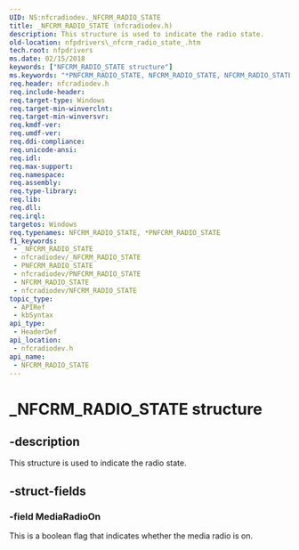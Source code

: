 ```yaml
---
UID: NS:nfcradiodev._NFCRM_RADIO_STATE
title: _NFCRM_RADIO_STATE (nfcradiodev.h)
description: This structure is used to indicate the radio state.
old-location: nfpdrivers\_nfcrm_radio_state_.htm
tech.root: nfpdrivers
ms.date: 02/15/2018
keywords: ["NFCRM_RADIO_STATE structure"]
ms.keywords: "*PNFCRM_RADIO_STATE, NFCRM_RADIO_STATE, NFCRM_RADIO_STATE , NFCRM_RADIO_STATE structure [Near-Field Proximity Drivers], PNFCRM_RADIO_STATE, PNFCRM_RADIO_STATE structure pointer [Near-Field Proximity Drivers], _NFCRM_RADIO_STATE, nfcradiodev/NFCRM_RADIO_STATE, nfcradiodev/PNFCRM_RADIO_STATE, nfpdrivers._nfcrm_radio_state_"
req.header: nfcradiodev.h
req.include-header: 
req.target-type: Windows
req.target-min-winverclnt: 
req.target-min-winversvr: 
req.kmdf-ver: 
req.umdf-ver: 
req.ddi-compliance: 
req.unicode-ansi: 
req.idl: 
req.max-support: 
req.namespace: 
req.assembly: 
req.type-library: 
req.lib: 
req.dll: 
req.irql: 
targetos: Windows
req.typenames: NFCRM_RADIO_STATE, *PNFCRM_RADIO_STATE
f1_keywords:
 - _NFCRM_RADIO_STATE
 - nfcradiodev/_NFCRM_RADIO_STATE
 - PNFCRM_RADIO_STATE
 - nfcradiodev/PNFCRM_RADIO_STATE
 - NFCRM_RADIO_STATE
 - nfcradiodev/NFCRM_RADIO_STATE
topic_type:
 - APIRef
 - kbSyntax
api_type:
 - HeaderDef
api_location:
 - nfcradiodev.h
api_name:
 - NFCRM_RADIO_STATE
---
```


# _NFCRM_RADIO_STATE structure


## -description

This structure is used to indicate the radio state.

## -struct-fields

### -field MediaRadioOn

This is a boolean flag that indicates whether the media radio is on.

